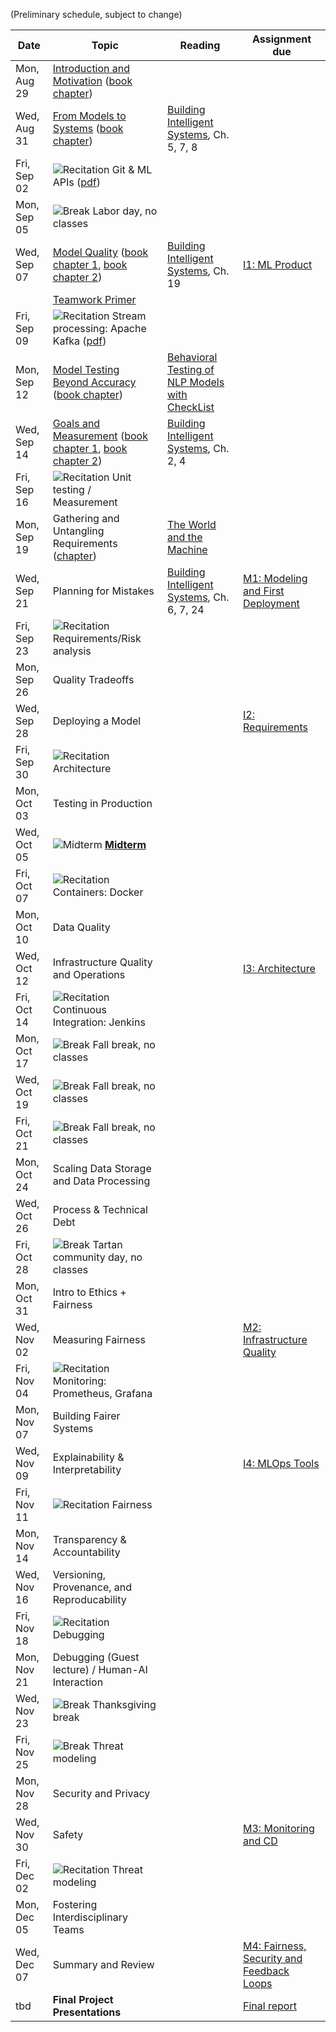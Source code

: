 
(Preliminary schedule, subject to change)


| Date  | Topic | Reading | Assignment due |
| -     | -     | -       | -              |
| Mon, Aug 29 | [Introduction and Motivation](https://ckaestne.github.io/seai/F2022/slides/01_introduction/intro.html) ([book chapter](https://ckaestne.medium.com/introduction-to-machine-learning-in-production-eef7427426f1)) | |  |
| Wed, Aug 31 | [From Models to Systems](https://ckaestne.github.io/seai/F2022/slides/02_systems/systems.html) ([book chapter](https://ckaestne.medium.com/machine-learning-in-production-from-models-to-systems-e1422ec7cd65)) | [Building Intelligent Systems](https://cmu.primo.exlibrisgroup.com/permalink/01CMU_INST/6lpsnm/alma991019649190004436), Ch. 5, 7, 8 |  |
| Fri, Sep 02 | ![Recitation](https://img.shields.io/badge/-rec-yellow.svg) Git & ML APIs ([pdf](https://drive.google.com/file/d/1X4rFUkqNzYiI_BAjdx-TBlnl-VpwKArz/view?usp=sharing)) | |  |
| Mon, Sep 05 | ![Break](https://img.shields.io/badge/-break-red.svg) Labor day, no classes | |  |
| Wed, Sep 07 | [Model Quality](https://ckaestne.github.io/seai/F2022/slides/03_modelaccuracy/modelquality1.html) ([book chapter 1](https://ckaestne.medium.com/model-quality-defining-correctness-and-fit-a8361b857df), [book chapter 2](https://ckaestne.medium.com/model-quality-measuring-prediction-accuracy-38826216ebcb)) | [Building Intelligent Systems](https://cmu.primo.exlibrisgroup.com/permalink/01CMU_INST/6lpsnm/alma991019649190004436), Ch. 19 | [I1: ML Product](https://github.com/ckaestne/seai/blob/F2022/assignments/I1_mlproduct.md) |
|  | [Teamwork Primer](https://ckaestne.github.io/seai/F2022/slides/03a_teamwork/teams.html) |  |  |
| Fri, Sep 09 | ![Recitation](https://img.shields.io/badge/-rec-yellow.svg) Stream processing: Apache Kafka ([pdf](https://drive.google.com/file/d/1i2X2jYWJKMOuEDyaxOEgEtxT5tYsBkMW/view?usp=sharing)) | |  |
| Mon, Sep 12 | [Model Testing Beyond Accuracy](https://ckaestne.github.io/seai/F2022/slides/04_modeltesting/modelquality2.html) ([book chapter](https://ckaestne.medium.com/model-quality-slicing-capabilities-invariants-and-other-testing-strategies-27e456027bd)) | [Behavioral Testing of NLP Models with CheckList](https://homes.cs.washington.edu/~wtshuang/static/papers/2020-acl-checklist.pdf) |  |
| Wed, Sep 14 | [Goals and Measurement](https://ckaestne.github.io/seai/F2022/slides/05_goals/goals.html) ([book chapter 1](https://ckaestne.medium.com/when-to-use-machine-learning-83fe9be1b8e1), [book chapter 2](https://ckaestne.medium.com/setting-and-measuring-goals-for-machine-learning-projects-c887bc6ab9d0)) | [Building Intelligent Systems](https://cmu.primo.exlibrisgroup.com/permalink/01CMU_INST/6lpsnm/alma991019649190004436), Ch. 2, 4 |  |
| Fri, Sep 16 | ![Recitation](https://img.shields.io/badge/-rec-yellow.svg) Unit testing / Measurement | |  |
| Mon, Sep 19 | Gathering and Untangling Requirements ([chapter](https://ckaestne.medium.com/gathering-requirements-for-ml-enabled-systems-4f0a7a23730f)) | [The World and the Machine](http://mcs.open.ac.uk/mj665/icse17kn.pdf) |  |
| Wed, Sep 21 | Planning for Mistakes | [Building Intelligent Systems](https://cmu.primo.exlibrisgroup.com/permalink/01CMU_INST/6lpsnm/alma991019649190004436), Ch. 6, 7, 24 | [M1: Modeling and First Deployment](https://github.com/ckaestne/seai/blob/F2022/assignments/project.md#milestone-1-recommendation-model-and-first-deployment) |
| Fri, Sep 23 | ![Recitation](https://img.shields.io/badge/-rec-yellow.svg) Requirements/Risk analysis | |  |
| Mon, Sep 26 | Quality Tradeoffs | |  |
| Wed, Sep 28 | Deploying a Model | | [I2: Requirements](https://github.com/ckaestne/seai/blob/F2022/assignments/I2_requirements.md) |
| Fri, Sep 30 | ![Recitation](https://img.shields.io/badge/-rec-yellow.svg) Architecture | |  |
| Mon, Oct 03 | Testing in Production | |  |
| Wed, Oct 05 | ![Midterm](https://img.shields.io/badge/-midterm-blue.svg) **[Midterm](https://github.com/ckaestne/seai/tree/F2022/exams)** | |  |
| Fri, Oct 07 | ![Recitation](https://img.shields.io/badge/-rec-yellow.svg) Containers: Docker | |  |
| Mon, Oct 10 | Data Quality | |  |
| Wed, Oct 12 | Infrastructure Quality and Operations | | [I3: Architecture](https://github.com/ckaestne/seai/blob/F2022/assignments/I3_architecture.md) |
| Fri, Oct 14 | ![Recitation](https://img.shields.io/badge/-rec-yellow.svg) Continuous Integration: Jenkins | |  |
| Mon, Oct 17 | ![Break](https://img.shields.io/badge/-break-red.svg) Fall break, no classes | |  |
| Wed, Oct 19 | ![Break](https://img.shields.io/badge/-break-red.svg) Fall break, no classes | |  |
| Fri, Oct 21 | ![Break](https://img.shields.io/badge/-break-red.svg) Fall break, no classes | |  |
| Mon, Oct 24 | Scaling Data Storage and Data Processing | |  |
| Wed, Oct 26 | Process & Technical Debt | |  |
| Fri, Oct 28 | ![Break](https://img.shields.io/badge/-break-red.svg) Tartan community day, no classes | |  |
| Mon, Oct 31 | Intro to Ethics + Fairness | |  |
| Wed, Nov 02 | Measuring Fairness | | [M2: Infrastructure Quality](https://github.com/ckaestne/seai/blob/F2022/assignments/project.md#milestone-2-model-and-infrastructure-quality) |
| Fri, Nov 04 | ![Recitation](https://img.shields.io/badge/-rec-yellow.svg) Monitoring: Prometheus, Grafana | |  |
| Mon, Nov 07 | Building Fairer Systems | |  |
| Wed, Nov 09 | Explainability & Interpretability | | [I4: MLOps Tools](https://github.com/ckaestne/seai/blob/F2022/assignments/I4_mlops_tools.md) |
| Fri, Nov 11 | ![Recitation](https://img.shields.io/badge/-rec-yellow.svg) Fairness | |  |
| Mon, Nov 14 | Transparency & Accountability | |  |
| Wed, Nov 16 | Versioning, Provenance, and Reproducability | |  |
| Fri, Nov 18 | ![Recitation](https://img.shields.io/badge/-rec-yellow.svg) Debugging | |  |
| Mon, Nov 21 | Debugging (Guest lecture) / Human-AI Interaction | |  |
| Wed, Nov 23 | ![Break](https://img.shields.io/badge/-break-red.svg) Thanksgiving break | |  |
| Fri, Nov 25 | ![Break](https://img.shields.io/badge/-break-red.svg) Threat modeling | |  |
| Mon, Nov 28 | Security and Privacy | |  |
| Wed, Nov 30 | Safety | | [M3: Monitoring and CD](https://github.com/ckaestne/seai/blob/F2022/assignments/project.md#milestone-3-monitoring-and-continuous-deployment) |
| Fri, Dec 02 | ![Recitation](https://img.shields.io/badge/-rec-yellow.svg) Threat modeling | |  |
| Mon, Dec 05 | Fostering Interdisciplinary Teams | |  |
| Wed, Dec 07 | Summary and Review | | [M4: Fairness, Security and Feedback Loops](https://github.com/ckaestne/seai/blob/F2022/assignments/project.md#milestone-4-fairness-security-and-feedback-loops) |
| tbd | **Final Project Presentations** | | [Final report](https://github.com/ckaestne/seai/blob/F2022/assignments/project.md#final-report-and-presentation) |
